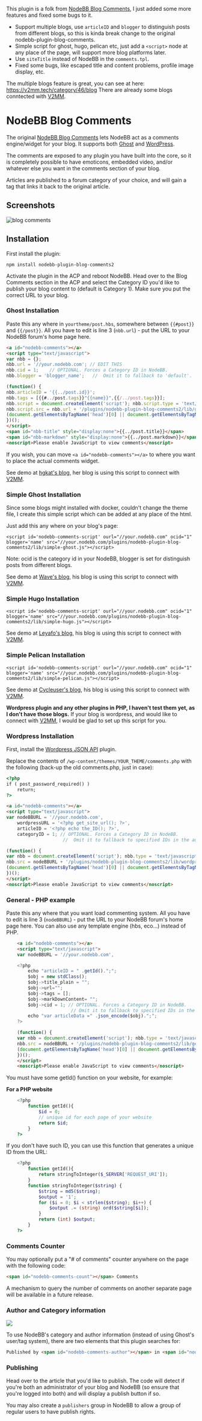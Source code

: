 This plugin is a folk from [NodeBB Blog Comments](https://github.com/psychobunny/nodebb-plugin-blog-comments), I just added some more features and fixed some bugs to it.

* Support multiple blogs, use `articleID` and `blogger` to distinguish posts from different blogs, so this is kinda break change to the original nodebb-plugin-blog-comments.
* Simple script for ghost, hugo, pelican etc, just add a `<script>` node at any place of the page, will support more blog platforms later.
* Use `siteTitle` instead of NodeBB in the `comments.tpl`.
* Fixed some bugs, like escaped title and content problems, profile image display, etc.

The multiple blogs feature is great, you can see at here: https://v2mm.tech/category/46/blog
There are already some blogs conntected with [V2MM](https://v2mm.tech).

# NodeBB Blog Comments

The original [NodeBB Blog Comments](https://github.com/psychobunny/nodebb-plugin-blog-comments) lets NodeBB act as a comments engine/widget for your blog. It supports both [Ghost](https://ghost.org/) and [WordPress](http://wordpress.org/).

The comments are exposed to any plugin you have built into the core, so it is completely possible to have emoticons, embedded video, and/or whatever else you want in the comments section of your blog.

Articles are published to a forum category of your choice, and will gain a tag that links it back to the original article.


## Screenshots

![blog comments](http://i.imgur.com/pPO42Hy.png)

## Installation

First install the plugin:

    npm install nodebb-plugin-blog-comments2

Activate the plugin in the ACP and reboot NodeBB. Head over to the Blog Comments section in the ACP and select the Category ID you'd like to publish your blog content to (default is Category 1). Make sure you put the correct URL to your blog.

### Ghost Installation

Paste this any where in `yourtheme/post.hbs`, somewhere between `{{#post}}` and `{{/post}}`. All you have to edit is line 3 (`nbb.url`) - put the URL to your NodeBB forum's home page here.

```html
<a id="nodebb-comments"></a>
<script type="text/javascript">
var nbb = {};
nbb.url = '//your.nodebb.com'; // EDIT THIS
nbb.cid = 1;	// OPTIONAL. Forces a Category ID in NodeBB.
nbb.blogger = 'blogger_name';	//  Omit it to fallback to 'default'.

(function() {
nbb.articleID = '{{../post.id}}';
nbb.tags = [{{#../post.tags}}"{{name}}",{{/../post.tags}}];
nbb.script = document.createElement('script'); nbb.script.type = 'text/javascript'; nbb.script.async = true;
nbb.script.src = nbb.url + '/plugins/nodebb-plugin-blog-comments2/lib/ghost.js';
(document.getElementsByTagName('head')[0] || document.getElementsByTagName('body')[0]).appendChild(nbb.script);
})();
</script>
<span id="nbb-title" style="display:none">{{../post.title}}</span>
<span id="nbb-markdown" style="display:none">{{../post.markdown}}</span>
<noscript>Please enable JavaScript to view comments</noscript>
```

If you wish, you can move `<a id="nodebb-comments"></a>` to where you want to place the actual comments widget.

See demo at [hgkat's blog](http://hgkat.com), her blog is using this script to connect with [V2MM](https://v2mm.tech).

### Simple Ghost Installation
Since some blogs might installed with docker, couldn't change the theme file, I create this simple script which can be added at any place of the html.

Just add this any where on your blog's page:

```
<script id='nodebb-comments-script' ourl="//your.nodebb.com" ocid="1" blogger='name' src="//your.nodebb.com/plugins/nodebb-plugin-blog-comments2/lib/simple-ghost.js"></script>
```
Note: ocid is the category id in your NodeBB, blogger is set for distinguish posts from different blogs.

See demo at [Wave's blog](http://blog.lovejog.com), his blog is using this script to connect with [V2MM](https://v2mm.tech).

### Simple Hugo Installation

```
<script id='nodebb-comments-script' ourl="//your.nodebb.com" ocid="1" blogger='name' src="//your.nodebb.com/plugins/nodebb-plugin-blog-comments2/lib/simple-hugo.js"></script>
```

See demo at [Leyafo's blog](http://www.leyafo.com/), his blog is using this script to connect with [V2MM](https://v2mm.tech).

### Simple Pelican Installation

```
<script id='nodebb-comments-script' ourl="//your.nodebb.com" ocid="1" blogger='name' src="//your.nodebb.com/plugins/nodebb-plugin-blog-comments2/lib/simple-pelican.js"></script>
```

See demo at [Cycleuser's blog](http://blog.cycleuser.org), his blog is using this script to connect with [V2MM](https://v2mm.tech).

**Wordpress plugin and any other plugins in PHP, I haven't test them yet, as I don't have those blogs.**
If your blog is wordpress, and would like to connect with [V2MM](https://v2mm.tech), I would be glad to set up this script for you.

### Wordpress Installation

First, install the [Wordpress JSON API](http://wordpress.org/plugins/json-api/) plugin.

Replace the contents of `/wp-content/themes/YOUR_THEME/comments.php` with the following (back-up the old comments.php, just in case):

```html
<?php
if ( post_password_required() )
	return;
?>

<a id="nodebb-comments"></a>
<script type="text/javascript">
var nodeBBURL = '//your.nodebb.com',
	wordpressURL = '<?php get_site_url(); ?>',
	articleID = '<?php echo the_ID(); ?>',
	categoryID = 1; // OPTIONAL. Forces a Category ID in NodeBB.
					 //  Omit it to fallback to specified IDs in the admin panel.

(function() {
var nbb = document.createElement('script'); nbb.type = 'text/javascript'; nbb.async = true;
nbb.src = nodeBBURL + '/plugins/nodebb-plugin-blog-comments2/lib/wordpress.js';
(document.getElementsByTagName('head')[0] || document.getElementsByTagName('body')[0]).appendChild(nbb);
})();
</script>
<noscript>Please enable JavaScript to view comments</noscript>
```

### General - PHP example
Paste this any where that you want load commenting system. All you have to edit is line 3 (`nodeBBURL`) - put the URL to your NodeBB forum's home page here. You can also use any template engine (hbs, eco...) instead of PHP.

```html
	<a id="nodebb-comments"></a>
	<script type="text/javascript">
	var nodeBBURL = '//your.nodebb.com',

	<?php
		echo "articleID = " .getId().";";
		$obj = new stdClass();
		$obj->title_plain = "";
		$obj->url="";
		$obj->tags = [];
		$obj->markDownContent= "";
		$obj->cid = 1; // OPTIONAL. Forces a Category ID in NodeBB.
						// Omit it to fallback to specified IDs in the admin panel.
		echo "var articleData =" .json_encode($obj).";";
	?>

	(function() {
	var nbb = document.createElement('script'); nbb.type = 'text/javascript'; nbb.async = true;
	nbb.src = nodeBBURL + '/plugins/nodebb-plugin-blog-comments2/lib/generalphp.js';
	(document.getElementsByTagName('head')[0] || document.getElementsByTagName('body')[0]).appendChild(nbb);
	})();
	</script>
	<noscript>Please enable JavaScript to view comments</noscript>
```

You must have some getId() function on your website, for example:

**For a PHP website**

```php
    <?php
        function getId(){
            $id = 0;
            // unique id for each page of your website
            return $id;
        }
    ?>
```

If you don't have such ID, you can use this function that generates a unique ID from the URL:

```php
    <?php
        function getId(){
            return stringToInteger($_SERVER['REQUEST_URI']);
        }
        function stringToInteger($string) {
            $string = md5($string);
            $output = '1';
            for ($i = 0; $i < strlen($string); $i++) {
                $output .= (string) ord($string[$i]);
            }
            return (int) $output;
        }
    ?>
```

### Comments Counter


You may optionally put a "# of comments" counter anywhere on the page with the following code:

```html
<span id="nodebb-comments-count"></span> Comments
```

A mechanism to query the number of comments on another separate page will be available in a future release.

### Author and Category information

![](http://i.imgur.com/NyLs4LQ.png)

To use NodeBB's category and author information (instead of using Ghost's user/tag system), there are two elements that this plugin searches for:

```html
Published by <span id="nodebb-comments-author"></span> in <span id="nodebb-comments-category"></span>
```

### Publishing

Head over to the article that you'd like to publish. The code will detect if you're both an administrator of your blog and NodeBB (so ensure that you're logged into both) and will display a publish button if so.

You may also create a `publishers` group in NodeBB to allow a group of regular users to have publish rights.
